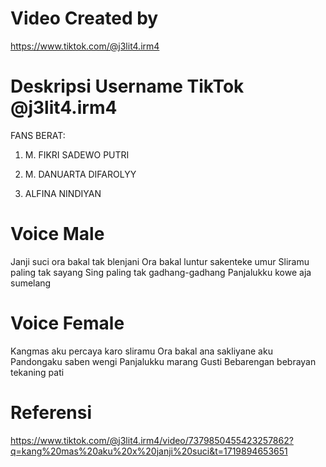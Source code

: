 # Video Created by
https://www.tiktok.com/@j3lit4.irm4
# Deskripsi Username TikTok @j3lit4.irm4
FANS BERAT:

1. M. FIKRI SADEWO PUTRI

2. M. DANUARTA DIFAROLYY

3. ALFINA NINDIYAN
# Voice Male 
Janji suci ora bakal tak blenjani
Ora bakal luntur sakenteke umur
Sliramu paling tak sayang
Sing paling tak gadhang-gadhang
Panjalukku kowe aja sumelang
# Voice Female
Kangmas aku percaya karo sliramu
Ora bakal ana sakliyane aku
Pandongaku saben wengi
Panjalukku marang Gusti
Bebarengan bebrayan tekaning pati

# Referensi
https://www.tiktok.com/@j3lit4.irm4/video/7379850455423257862?q=kang%20mas%20aku%20x%20janji%20suci&t=1719894653651